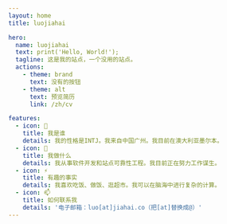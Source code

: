 ```yaml
---
layout: home
title: luojiahai

hero:
  name: luojiahai
  text: print('Hello, World!');
  tagline: 这是我的站点，一个没用的站点。
  actions:
    - theme: brand
      text: 没有的按钮
    - theme: alt
      text: 预览简历
      link: /zh/cv

features:
  - icon: 🤔
    title: 我是谁
    details: 我的性格是INTJ。我来自中国广州。我目前在澳大利亚墨尔本。
  - icon: 🔭
    title: 我做什么
    details: 我从事软件开发和站点可靠性工程。我目前正在努力工作谋生。
  - icon: ⚡
    title: 有趣的事实
    details: 我喜欢吃饭、做饭、逛超市。我可以在脑海中进行复杂的计算。
  - icon: 📫
    title: 如何联系我
    details: '电子邮箱：luo[at]jiahai.co（把[at]替换成@）'
---
```


